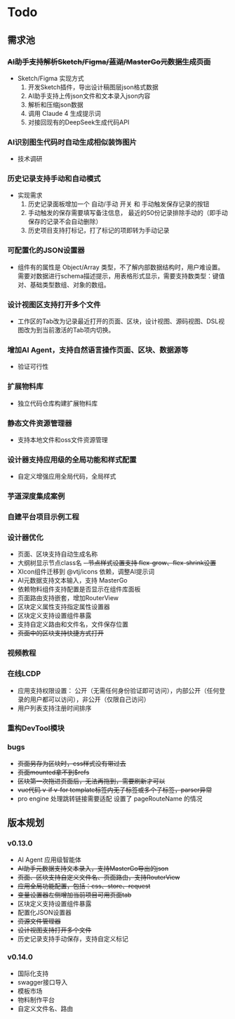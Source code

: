 # Todo

## 需求池

### ~~AI助手支持解析Sketch/Figma/蓝湖/MasterGo元数据生成页面~~

- Sketch/Figma 实现方式
  1. 开发Sketch插件，导出设计稿图层json格式数据
  1. AI助手支持上传json文件和文本录入json内容
  1. 解析和压缩json数据
  1. 调用 Claude 4 生成提示词
  1. 对接回现有的DeepSeek生成代码API

### AI识别图生代码时自动生成相似装饰图片

- 技术调研

### 历史记录支持手动和自动模式

- 实现需求
  1. 历史记录面板增加一个 自动/手动 开关 和 手动触发保存记录的按钮
  1. 手动触发的保存需要填写备注信息， 最近的50份记录排除手动的（即手动保存的记录不会自动删除）
  1. 历史项目支持打标记，打了标记的项即转为手动记录

### 可配置化的JSON设置器

- 组件有的属性是 Object/Array 类型，不了解内部数据结构时，用户难设置。需要对数据进行schema描述提示，用表格形式显示，需要支持数类型：键值对、基础类型数组、对象的数组。

### 设计视图区支持打开多个文件

- 工作区的Tab改为记录最近打开的页面、区块，设计视图、源码视图、DSL视图改为到当前激活的Tab项内切换。

### 增加AI Agent，支持自然语言操作页面、区块、数据源等

- 验证可行性

### 扩展物料库

- 独立代码仓库构建扩展物料库

### 静态文件资源管理器

- 支持本地文件和oss文件资源管理

### 设计器支持应用级的全局功能和样式配置

- 自定义增强应用全局代码，全局样式

### 芋道深度集成案例

### 自建平台项目示例工程

### 设计器优化

- 页面、区块支持自动生成名称
- 大纲树显示节点class名
  ~~- 节点样式设置支持 flex-grow、flex-shrink设置~~
- XIcon组件迁移到 @vtj/icons 依赖，调整AI提示词
- AI元数据支持文本输入，支持 MasterGo
- 依赖物料组件支持配置是否显示在组件库面板
- 页面路由支持嵌套，增加RouterView
- 区块定义属性支持指定属性设置器
- 区块定义支持设置组件暴露
- 支持自定义路由和文件名，文件保存位置
- ~~页面中的区块支持快捷方式打开~~

### 视频教程

### 在线LCDP

- 应用支持权限设置： 公开（无需任何身份验证即可访问），内部公开（任何登录的用户都可以访问），非公开（仅限自己访问）
- 用户列表支持注册时间排序

### 重构DevTool模块

### bugs

- ~~页面另存为区块时，css样式没有带过去~~
- ~~页面mounted拿不到$refs~~
- ~~区块第一次拖进页面后，无法再拖到，需要刷新才可以~~
- ~~vue代码 v-if v-for template标签内无子标签或多个子标签，parser异常~~
- pro engine 处理跳转链接需要适配 设置了 pageRouteName 的情况

## 版本规划

### v0.13.0

- AI Agent 应用级智能体
- ~~AI助手元数据支持文本录入，支持MasterGo导出的json~~
- ~~页面、区块支持自定义文件名、页面路由，支持RouterView~~
- ~~应用全局功能配置，包括：css、store、request~~
- ~~变量设置器左侧增加当前项目可用页面tab~~
- 区块定义支持设置组件暴露
- 配置化JSON设置器
- ~~资源文件管理器~~
- ~~设计视图支持打开多个文件~~
- 历史记录支持手动保存，支持自定义标记

### v0.14.0

- 国际化支持
- swagger接口导入
- 模板市场
- 物料制作平台
- 自定义文件名、路由
